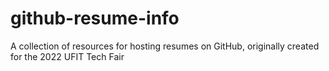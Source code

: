 # github-resume-info
A collection of resources for hosting resumes on GitHub, originally created for the 2022 UFIT Tech Fair
